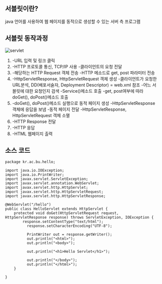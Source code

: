 ## 서블릿이란?
java 언어를 사용하여 웹 페이지를 동적으로 생성할 수 있는 서버 측 프로그램

## 서블릿 동작과정
![servlet](/uploads/06932f43ee85de7c35302c230d996c83/servlet.PNG)<br>
1. -URL 입력 및 링크 클릭
2. -HTTP 프로토콜 통신, TCP/IP 사용 
   -클라이언트의 요청 전달
3. -해당하는 HTTP Request 객체 전송
   -HTTP 메소드로 get, post 파라미터 전송
4. -HttpServletResponse, HttpServletRequest 객체 생성
   -클라이언트가 요청한 URL분석, DD(배포서술자, Deployment Descriptor) = web.xml 참조
   -어느 서블릿에 대한 요청인지 검색
   -Service()메소드 호출 
   -get, post여부에 따라 doGet(), doPost()메소드 호출
5. -doGet(), doPost()메소드 실행으로 동적 페이지 생성
   -HttpServletResponse 객체에 응답을 보냄
   -동적 페이지 전달
   -HttpServletResponse, HttpServletRequest 객체 소멸
6. -HTTP Response 전달
7. -HTTP 응답
8. -HTML 웹페이지 출력

## 소스 코드
~~~
package kr.ac.bu.hello;

import java.io.IOException;
import java.io.PrintWriter;
import javax.servlet.ServletException;
import javax.servlet.annotation.WebServlet;
import javax.servlet.http.HttpServlet;
import javax.servlet.http.HttpServletRequest;
import javax.servlet.http.HttpServletResponse;

@WebServlet("/hello")
public class HelloServlet extends HttpServlet {
	protected void doGet(HttpServletRequest request, HttpServletResponse response) throws ServletException, IOException {
		response.setContentType("text/html");
		  response.setCharacterEncoding("UTF-8");
		  
		  PrintWriter out = response.getWriter();
		  out.println("<html>");
		  out.println("<body>");
		  
		  out.println("<h1>Hello Servlet</h1>");
		  
		  out.println("</body>");
		  out.println("</html>");
	}

}
~~~